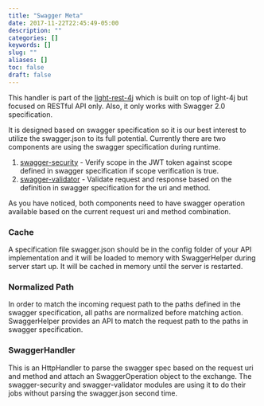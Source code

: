 ```yaml
---
title: "Swagger Meta"
date: 2017-11-22T22:45:49-05:00
description: ""
categories: []
keywords: []
slug: ""
aliases: []
toc: false
draft: false
---
```



This handler is part of the [light-rest-4j][] which is built on top of light-4j but 
focused on RESTful API only. Also, it only works with Swagger 2.0 specification. 

It is designed based on swagger specification so it is our best interest to utilize 
the swagger.json to its full potential. Currently there are two components are using 
the swagger specification during runtime.

1. [swagger-security][] - Verify scope in the JWT token against scope defined in swagger specification if scope verification is true. 
2. [swagger-validator][] - Validate request and response based on the definition in swagger specification for the uri and method.

As you have noticed, both components need to have swagger operation available 
based on the current request uri and method combination.

### Cache

A specification file swagger.json should be in the config folder of your API 
implementation and it will be loaded to memory with SwaggerHelper during server 
start up. It will be cached in memory until the server is restarted.

### Normalized Path

In order to match the incoming request path to the paths defined in the swagger 
specification, all paths are normalized before matching action. SwaggerHelper 
provides an API to match the request path to the paths in swagger specification.

### SwaggerHandler

This is an HttpHandler to parse the swagger spec based on the request uri and 
method and attach an SwaggerOperation object to the exchange. The swagger-security 
and swagger-validator modules are using it to do their jobs without parsing the 
swagger.json second time.

[light-rest-4j]: https://github.com/networknt/light-rest-4j
[swagger-security]: /style/light-rest-4j/swagger-security/
[swagger-validator]: /style/light-rest-4j/swagger-validator/

